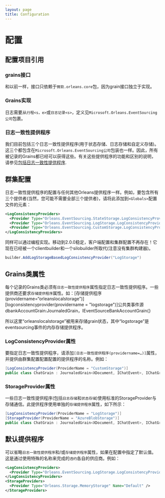 ```yaml
---
layout: page
title: Configuration
---
```


# 配置

## 配置项目引用

### grains接口

和以前一样，接口只依赖于`微软.orleans.core`包，因为grain接口独立于实现。

### Grains实现

日志需要从`行程<s，e>`或`日志记录<s>`，定义见`Microsoft.Orleans.EventSourcing公司`包裹。

### 日志一致性提供程序

我们目前包括三个日志一致性提供程序(用于状态存储、日志存储和自定义存储)。这三个都包含在`Microsoft.Orleans.EventSourcing公司`包装也一样。因此，所有被记录的Grains都已经可以获得这些。有关这些提供程序的功能和区别的说明，请参见[包括日志一致性提供程序](log_consistency_providers.md).

## 群集配置

日志一致性提供程序的配置与任何其他Orleans提供程序一样。例如，要包含所有三个提供者(当然，您可能不需要全部三个提供者)，请将此添加到`<Globals>`配置文件的元素：

```xml
<LogConsistencyProviders>
  <Provider Type="Orleans.EventSourcing.StateStorage.LogConsistencyProvider" Name="StateStorage" />
  <Provider Type="Orleans.EventSourcing.LogStorage.LogConsistencyProvider" Name="LogStorage" />
  <Provider Type="Orleans.EventSourcing.CustomStorage.LogConsistencyProvider" Name="CustomStorage" />
</LogConsistencyProviders>
```

同样可以通过编程实现。移动到2.0.0稳定，客户端配置和集群配置不再存在！它现在已经被一个clientbuilder和一个silobuilder所取代(注意没有集群构建器)。

```csharp
builder.AddLogStorageBasedLogConsistencyProvider("LogStorage")
```

## Grains类属性

每个记录的Grains类必须有`日志一致性提供程序`属性指定日志一致性提供程序。一些提供商还要求`存储提供程序`属性。如：[存储提供程序(providername=“orleanslocalstorage”)][logconsistencyprovider(providername = "logstorage")]公共类事件源dbankAccountGrain:JournaledGrain<BankAccountState>，IEventSourceBankAccountGrain{}

所以这里“orleanslocalstorage”被用来存储grain状态，其中“logstorage”是eventsourcing事件的内存存储提供程序。

### LogConsistencyProvider属性

要指定日志一致性提供程序，请添加`[日志一致性提供程序(providername=…)]`属性，并提供由群集配置配置配置的提供程序的名称。例如：

```csharp
[LogConsistencyProvider(ProviderName = "CustomStorage")]
public class ChatGrain : JournaledGrain<XDocument, IChatEvent>, IChatGrain, ICustomStorage { ... }
```

### StorageProvider属性

一些日志一致性提供程序(包括`日志存储`和`状态存储`)使用标准的StorageProvider与存储通信。此提供程序使用单独的`存储提供程序`属性，如下所示：

```csharp
[LogConsistencyProvider(ProviderName = "LogStorage")]
[StorageProvider(ProviderName = "AzureBlobStorage")]
public class ChatGrain : JournaledGrain<XDocument, IChatEvent>, IChatGrain { ... }
```

## 默认提供程序

可以省略`日志一致性提供程序`和/或`存储提供程序`属性，如果在配置中指定了默认值。这是通过使用特殊的名称来完成的`违约`各自的供应商。例如：

```xml
<LogConsistencyProviders>
  <Provider Type="Orleans.EventSourcing.LogStorage.LogConsistencyProvider" Name="Default" />
</LogConsistencyProviders>
<StorageProviders>
  <Provider Type="Orleans.Storage.MemoryStorage" Name="Default" />
</StorageProviders>
```
